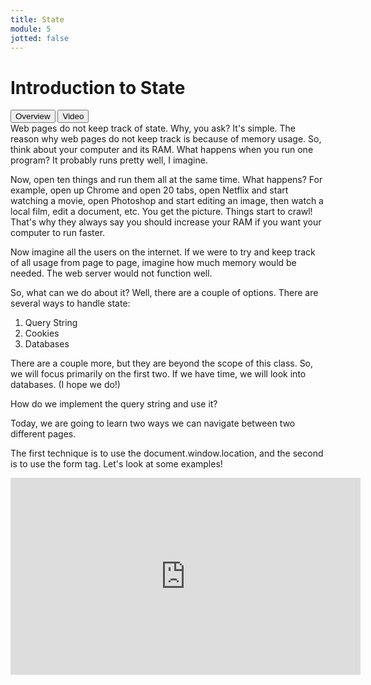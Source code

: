 ```yaml
---
title: State
module: 5
jotted: false
---
```


# Introduction to State

<div class="tab">
  <button class="tablinks active" onclick="openTab(event, 'Overview')">Overview</button>
  <button class="tablinks" onclick="openTab(event, 'Video')">Video</button>
</div>
<div id="Overview" class="tabcontent" style="display:block">
<div class="tabhtml" markdown="1">
Web pages do not keep track of state.  Why, you ask?  It's simple.  The reason why web pages do not keep track is because of memory usage.  So, think about your computer and its RAM.  What happens when you run one program?  It probably runs pretty well, I imagine.  

Now, open ten things and run them all at the same time.  What happens?  For example, open up Chrome and open 20 tabs, open Netflix and start watching a movie, open Photoshop and start editing an image, then watch a local film, edit a document, etc.  You get the picture.  Things start to crawl!  That's why they always say you should increase your RAM if you want your computer to run faster.

Now imagine all the users on the internet.  If we were to try and keep track of all usage from page to page, imagine how much memory would be needed.  The web server would not function well.

So, what can we do about it?  Well, there are a couple of options. There are several ways to handle state: 

1. Query String
2. Cookies
3. Databases

There are a couple more, but they are beyond the scope of this class.   So, we will focus primarily on the first two.  If we have time, we will look into databases. (I hope we do!)

How do we implement the query string and use it?

Today, we are going to learn two ways we can navigate between two different pages.

The first technique is to use the document.window.location, and the second is to use the form tag. Let's look at some examples!
</div>
</div>

<div id="Video" class="tabcontent">
<div class="tabhtml" markdown="1">
<div class="embed-responsive embed-responsive-16by9"><iframe width="560" height="315" src="https://www.youtube.com/embed/dCd0fWVrXlQ" frameborder="0" allow="accelerometer; autoplay; encrypted-media; gyroscope; picture-in-picture" allowfullscreen></iframe></div>
</div>
</div>
